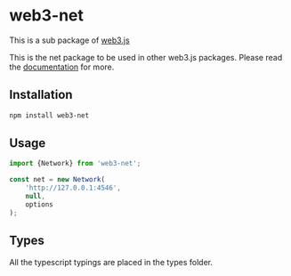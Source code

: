 # web3-net

This is a sub package of [web3.js][repo]

This is the net package to be used in other web3.js packages.
Please read the [documentation][docs] for more.

## Installation

```bash
npm install web3-net
```

## Usage

```js
import {Network} from 'web3-net';

const net = new Network(
    'http://127.0.0.1:4546',
    null,
    options
);
```

## Types 

All the typescript typings are placed in the types folder. 

[docs]: http://web3js.readthedocs.io/en/1.0/
[repo]: https://github.com/ethereum/web3.js
